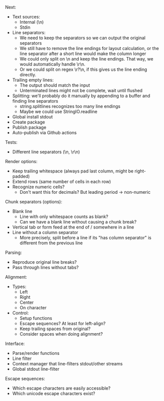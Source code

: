 Next:
  * Text sources:
    * Internal (\n)
    * Stdin 
  * Line separators:
    * We need to keep the separators so we can output the original separators
    * We still have to remove the line endings for layout calculation, or the
      line separator after a short line would make the column longer
    * We could only split on \n and keep the line endings. That way, we would
      automatically handle \r\n.
    * Or we could split on regex \r?\n, if this gives us the line ending
      directly.
  * Trailing empty lines: 
    * The output should match the input
    * Unterminated lines might not be complete, wait until flushed
  * Splitting: we'll probably do it manually by appending to a buffer and
    finding line separators
    * string.splitlines recognizes too many line endings
    * Maybe we could use StringIO.readline 
  * Global install stdout
  * Create package
  * Publish package
  * Auto-publish via Github actions

Tests:
  * Different line separators (\n, \r\n)

Render options:
  * Keep trailing whitespace (always pad last column, might be right-padded)
  * Extend rows (same number of cells in each row)
  * Recognize numeric cells?
    * Don't want this for decimals? But leading period -> non-numeric

Chunk separators (options):
  * Blank line
    * Line with only whitespace counts as blank?
    * Can we have a blank line without causing a chunk break?
  * Vertical tab or form feed at the end of / somewhere in a line
  * Line without a column separator
    * More precisely, split before a line if its "has column separator" is
      different from the previous line

Parsing:
  * Reproduce original line breaks?
  * Pass through lines without tabs?

Alignment:
  * Types:
    * Left
    * Right
    * Center
    * On character
  * Control:
    * Setup functions
    * Escape sequences? At least for left-align?
    * Keep trailing spaces from original?
    * Consider spaces when doing alignment?

Interface:
  * Parse/render functions
  * Line filter
  * Context manager that line-filters stdout/other streams
  * Global stdout line-filter
  
Escape sequences:
  * Which escape characters are easily accessible?
  * Which unicode escape characters exist?
